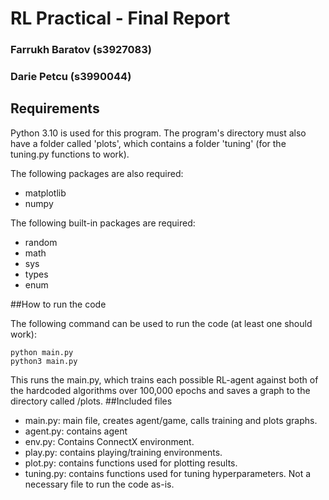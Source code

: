 # RL Practical - Final Report

### Farrukh Baratov (s3927083)
### Darie Petcu (s3990044)

## Requirements
Python 3.10 is used for this program. The program's directory must also have a folder called 'plots',
which contains a folder 'tuning' (for the tuning.py functions to work).

The following packages are also required:
* matplotlib
* numpy

The following built-in packages are required:
* random
* math
* sys
* types
* enum

##How to run the code

The following command can be used to run the code (at least one should work):
```
python main.py
python3 main.py
```

This runs the main.py, which trains each possible RL-agent against both of the hardcoded algorithms
over 100,000 epochs and saves a graph to the directory called /plots.
##Included files

* main.py: main file, creates agent/game, calls training and plots graphs.
* agent.py: contains agent
* env.py: Contains ConnectX environment.
* play.py: contains playing/training environments.
* plot.py: contains functions used for plotting results.
* tuning.py: contains functions used for tuning hyperparameters. Not a necessary file to run the code as-is.